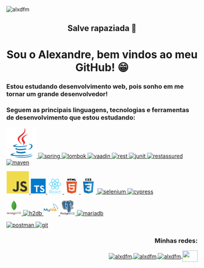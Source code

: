 <p align="left"> <img src="https://komarev.com/ghpvc/?username=alxdfm&label=Profile%20views&color=0e75b6&style=flat" alt="alxdfm" /> </p>

<h2 align="center">Salve rapaziada 🤙</h2>
<h1 align="center">Sou o Alexandre, bem vindos ao meu GitHub! 😁</h1>
<h3 align="left">Estou estudando desenvolvimento web, pois sonho em me tornar um grande desenvolvedor!</h3>
<h3 align="left">Seguem as principais linguagens, tecnologias e ferramentas de desenvolvimento que estou estudando:</h3>

<p align="left">
  <a href="https://www.java.com" target="_blank" rel="noreferrer"> 
    <img src="https://raw.githubusercontent.com/devicons/devicon/master/icons/java/java-original.svg" alt="java" width="80" height="80"/> 
  </a> 
  <a href="https://spring.io/" target="_blank" rel="noreferrer"> 
    <img src="https://www.vectorlogo.zone/logos/springio/springio-icon.svg" alt="spring" width="40" height="40"/> 
  </a> 
  <a href="https://projectlombok.org/" target="_blank" rel="noreferrer"> 
    <img src="https://www.clipartmax.com/png/full/255-2556400_project-lombok-logo.png" alt="lombok" width="40" height="40"/> 
  </a>
  <a href="https://vaadin.com/" target="_blank" rel="noreferrer"> 
    <img src="https://www.clipartmax.com/png/full/200-2007090_bakery-app-starter-fw8-spring-docs-vaadin.png" alt="vaadin" width="40" height="40"/> 
  </a>
  <a href="https://restfulapi.net/" target="_blank" rel="noreferrer"> 
    <img src="https://restfulapi.net/wp-content/uploads/cropped-rest.png" alt="rest" width="40" height="40"/> 
  </a>
  <a href="https://junit.org/junit5/" target="_blank" rel="noreferrer"> 
    <img src="https://junit.org/junit5/assets/img/junit5-logo.png" alt="junit" width="40" height="40"/> 
  </a>
  <a href="https://rest-assured.io/" target="_blank" rel="noreferrer"> 
    <img src="https://rest-assured.io/img/logo-transparent.png" alt="restassured" width="40" height="40"/> 
  </a>
  <a href="https://maven.apache.org/" target="_blank" rel="noreferrer"> 
    <img src="https://www.clipartmax.com/png/full/182-1826627_apache-maven.png" alt="maven" width="40" height="40"/> 
  </a>
</p>
<p align="left"> 
  <a href="https://developer.mozilla.org/en-US/docs/Web/JavaScript" target="_blank" rel="noreferrer"> 
    <img src="https://raw.githubusercontent.com/devicons/devicon/master/icons/javascript/javascript-original.svg" alt="javascript" width="60" height="60"/> 
  </a>
  <a href="https://www.typescriptlang.org/" target="_blank" rel="noreferrer"> 
    <img src="https://raw.githubusercontent.com/devicons/devicon/master/icons/typescript/typescript-original.svg" alt="typescript" width="40" height="40"/> 
  </a>
  <a href="https://reactjs.org/" target="_blank" rel="noreferrer"> 
    <img src="https://raw.githubusercontent.com/devicons/devicon/master/icons/react/react-original-wordmark.svg" alt="react" width="40" height="40"/> 
  </a>
  <a href="https://www.w3.org/html/" target="_blank" rel="noreferrer"> 
    <img src="https://raw.githubusercontent.com/devicons/devicon/master/icons/html5/html5-original-wordmark.svg" alt="html5" width="40" height="40"/> 
  </a>
  <a href="https://www.w3schools.com/css/" target="_blank" rel="noreferrer"> 
    <img src="https://raw.githubusercontent.com/devicons/devicon/master/icons/css3/css3-original-wordmark.svg" alt="css3" width="40" height="40"/> 
  </a>
  <a href="https://www.selenium.dev" target="_blank" rel="noreferrer"> 
    <img src="https://raw.githubusercontent.com/detain/svg-logos/780f25886640cef088af994181646db2f6b1a3f8/svg/selenium-logo.svg" alt="selenium" width="40" height="40"/> 
  </a>
  <a href="https://www.cypress.io" target="_blank" rel="noreferrer"> 
    <img src="https://raw.githubusercontent.com/simple-icons/simple-icons/6e46ec1fc23b60c8fd0d2f2ff46db82e16dbd75f/icons/cypress.svg" alt="cypress" width="40" height="40"/> 
  </a>
</p>
<p align="left"> 
  <a href="https://www.mongodb.com/" target="_blank" rel="noreferrer"> 
    <img src="https://raw.githubusercontent.com/devicons/devicon/master/icons/mongodb/mongodb-original-wordmark.svg" alt="mongodb" width="40" height="40"/> 
  </a> 
  <a href="https://www.h2database.com/html/main.html" target="_blank" rel="noreferrer"> 
    <img src="https://www.h2database.com/html/images/h2-logo-2.png" alt="h2db" width="40" height="40"/> 
  </a> 
  <a href="https://www.mysql.com/" target="_blank" rel="noreferrer"> 
    <img src="https://raw.githubusercontent.com/devicons/devicon/master/icons/mysql/mysql-original-wordmark.svg" alt="mysql" width="40" height="40"/> 
  </a> 
  <a href="https://www.postgresql.org" target="_blank" rel="noreferrer"> 
    <img src="https://raw.githubusercontent.com/devicons/devicon/master/icons/postgresql/postgresql-original-wordmark.svg" alt="postgresql" width="40" height="40"/> 
  </a> 
  <a href="https://mariadb.org/" target="_blank" rel="noreferrer"> 
    <img src="https://www.vectorlogo.zone/logos/mariadb/mariadb-icon.svg" alt="mariadb" width="40" height="40"/> 
  </a>
</p>
<p align="left">
  <a href="https://postman.com" target="_blank" rel="noreferrer"> 
    <img src="https://www.vectorlogo.zone/logos/getpostman/getpostman-icon.svg" alt="postman" width="40" height="40"/> 
  </a>
  <a href="https://git-scm.com/" target="_blank" rel="noreferrer"> 
    <img src="https://www.vectorlogo.zone/logos/git-scm/git-scm-icon.svg" alt="git" width="40" height="40"/> 
  </a>
</p>


  <h3 align="right">Minhas redes:</h3>
  <p align="right">
    <a href="https://linkedin.com/in/alxdfm" target="blank">
      <img align="center" src="https://raw.githubusercontent.com/rahuldkjain/github-profile-readme-generator/master/src/images/icons/Social/linked-in-alt.svg" alt="alxdfm" height="30" width="40" />
    </a>
    <a href="https://fb.com/alxdfm" target="blank">
      <img align="center" src="https://raw.githubusercontent.com/rahuldkjain/github-profile-readme-generator/master/src/images/icons/Social/facebook.svg" alt="alxdfm" height="30" width="40" />
    </a>
    <a href="https://instagram.com/alxdfm" target="blank">
      <img align="center" src="https://raw.githubusercontent.com/rahuldkjain/github-profile-readme-generator/master/src/images/icons/Social/instagram.svg" alt="alxdfm" height="30" width="40" />
    </a>
    <a href = "mailto:alexandre.fragamachado@gmail.com" target="blank">
      <img align="center" src="https://www.clipartmax.com/png/full/10-107354_first-priority-clipart-gmail-logo.png" height="30" width="40" />
    </a>
  </p>
